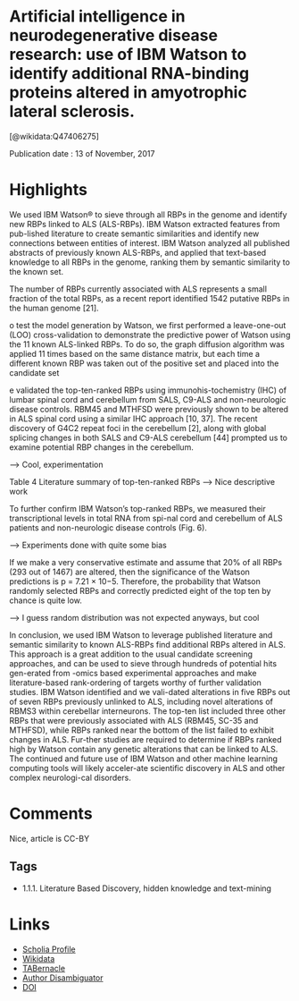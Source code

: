 
Artificial intelligence in neurodegenerative disease research: use of IBM Watson to identify additional RNA-binding proteins altered in amyotrophic lateral sclerosis.
======================================================================================================================================================================
  
  [@wikidata:Q47406275]  
  
Publication date : 13 of November, 2017  

# Highlights

 We used IBM  Watson® to sieve through all RBPs in the genome and identify new RBPs linked to ALS (ALS-RBPs). IBM Watson extracted features from pub-lished literature to create semantic similarities and identify new connections between entities of interest. IBM Watson analyzed all published abstracts of previously known ALS-RBPs, and applied that text-based knowledge to all RBPs in the genome, ranking them by semantic similarity to the known set.

 The number of RBPs currently associated with ALS represents a small fraction of the total RBPs, as a recent report identified 1542 putative RBPs in the human genome [21].

 o test the model generation by Watson, we first performed a leave-one-out (LOO) cross-validation to demonstrate the predictive power of Watson using the 11 known ALS-linked RBPs. To do so, the graph diffusion algorithm was applied 11 times based on the same distance matrix, but each time a different known RBP was taken out of the positive set and placed into the candidate set

 e validated the top-ten-ranked RBPs using immunohis-tochemistry (IHC) of lumbar spinal cord and cerebellum from SALS, C9-ALS and non-neurologic disease controls. RBM45 and MTHFSD were previously shown to be altered in ALS spinal cord using a similar IHC approach [10,  37]. The recent discovery of G4C2 repeat foci in the cerebellum [2], along with global splicing changes in both SALS and C9-ALS cerebellum [44] prompted us to examine potential RBP changes in the cerebellum.

 --> Cool, experimentation

 Table 4   Literature summary of top-ten-ranked RBPs
--> Nice descriptive work

To further confirm IBM Watson’s top-ranked RBPs, we measured their transcriptional levels in total RNA from spi-nal cord and cerebellum of ALS patients and non-neurologic disease controls (Fig. 6).

--> Experiments done with quite some bias

If we make a very conservative estimate and assume that 20% of all RBPs (293 out of 1467) are altered, then the significance of the Watson predictions is p = 7.21 × 10−5. Therefore, the probability that Watson randomly selected RBPs and correctly predicted eight of the top ten by chance is quite low.

--> I guess random distribution was not expected anyways, but cool

In conclusion, we used IBM Watson to leverage published literature and semantic similarity to known ALS-RBPs find additional RBPs altered in ALS. This approach is a great addition to the usual candidate screening approaches, and can be used to sieve through hundreds of potential hits gen-erated from -omics based experimental approaches and make literature-based rank-ordering of targets worthy of further validation  studies.  IBM  Watson  identified  and  we  vali-dated alterations in five RBPs out of seven RBPs previously unlinked to ALS, including novel alterations of RBMS3 within cerebellar interneurons. The top-ten list included three other RBPs that were previously associated with ALS (RBM45, SC-35 and MTHFSD), while RBPs ranked near the bottom of the list failed to exhibit changes in ALS. Fur-ther studies are required to determine if RBPs ranked high by Watson contain any genetic alterations that can be linked to ALS. The continued and future use of IBM Watson and other machine learning computing tools will likely acceler-ate scientific discovery in ALS and other complex neurologi-cal disorders.

# Comments

Nice, article is CC-BY

## Tags
- 1.1.1. Literature Based Discovery, hidden knowledge and text-mining

# Links
  
 * [Scholia Profile](https://scholia.toolforge.org/work/Q47406275)  
 * [Wikidata](https://www.wikidata.org/wiki/Q47406275)  
 * [TABernacle](https://tabernacle.toolforge.org/?#/tab/manual/Q47406275/P921%3BP4510)  
 * [Author Disambiguator](https://author-disambiguator.toolforge.org/work_item_oauth.php?id=Q47406275&batch_id=&match=1&author_list_id=&doit=Get+author+links+for+work)  
 * [DOI](https://doi.org/10.1007/S00401-017-1785-8)  
